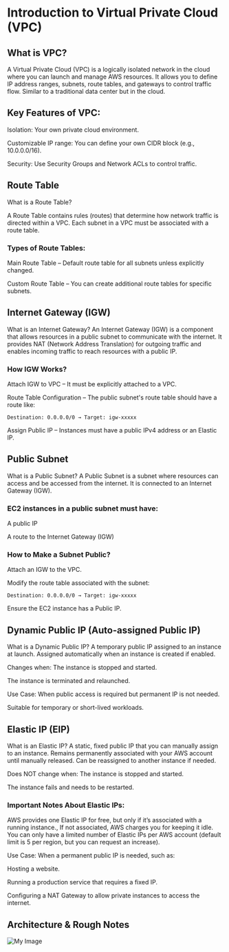 # Introduction to Virtual Private Cloud (VPC)

## What is VPC?

A Virtual Private Cloud (VPC) is a logically isolated network in the cloud where you can launch and manage AWS resources.
It allows you to define IP address ranges, subnets, route tables, and gateways to control traffic flow.
Similar to a traditional data center but in the cloud.

## Key Features of VPC:

Isolation: Your own private cloud environment.

Customizable IP range: You can define your own CIDR block (e.g., 10.0.0.0/16).

Security: Use Security Groups and Network ACLs to control traffic.


## Route Table

What is a Route Table?

A Route Table contains rules (routes) that determine how network traffic is directed within a VPC.
Each subnet in a VPC must be associated with a route table.

### Types of Route Tables:
Main Route Table – Default route table for all subnets unless explicitly changed.

Custom Route Table – You can create additional route tables for specific subnets.

## Internet Gateway (IGW)

What is an Internet Gateway?
An Internet Gateway (IGW) is a component that allows resources in a public subnet to communicate with the internet.
It provides NAT (Network Address Translation) for outgoing traffic and enables incoming traffic to reach resources with a public IP.

### How IGW Works?
Attach IGW to VPC – It must be explicitly attached to a VPC.

Route Table Configuration – The public subnet's route table should have a route like:

```Destination: 0.0.0.0/0 → Target: igw-xxxxx```

Assign Public IP – Instances must have a public IPv4 address or an Elastic IP.

## Public Subnet

What is a Public Subnet?
A Public Subnet is a subnet where resources can access and be accessed from the internet.
It is connected to an Internet Gateway (IGW).

### EC2 instances in a public subnet must have:
A public IP

A route to the Internet Gateway (IGW)

### How to Make a Subnet Public?
Attach an IGW to the VPC.

Modify the route table associated with the subnet:

```Destination: 0.0.0.0/0 → Target: igw-xxxxx```

Ensure the EC2 instance has a Public IP.


## Dynamic Public IP (Auto-assigned Public IP)

What is a Dynamic Public IP?
A temporary public IP assigned to an instance at launch.
Assigned automatically when an instance is created if enabled.

Changes when:
The instance is stopped and started.

The instance is terminated and relaunched.

Use Case:
When public access is required but permanent IP is not needed.

Suitable for temporary or short-lived workloads.


## Elastic IP (EIP)

What is an Elastic IP?
A static, fixed public IP that you can manually assign to an instance.
Remains permanently associated with your AWS account until manually released.
Can be reassigned to another instance if needed.

Does NOT change when:
The instance is stopped and started.

The instance fails and needs to be restarted.

### Important Notes About Elastic IPs:
AWS provides one Elastic IP for free, but only if it’s associated with a running instance., If not associated, AWS charges you for keeping it idle.
You can only have a limited number of Elastic IPs per AWS account (default limit is 5 per region, but you can request an increase).

Use Case:
When a permanent public IP is needed, such as:

Hosting a website.

Running a production service that requires a fixed IP.

Configuring a NAT Gateway to allow private instances to access the internet.

## Architecture & Rough Notes

![My Image](Images/my-image.png)